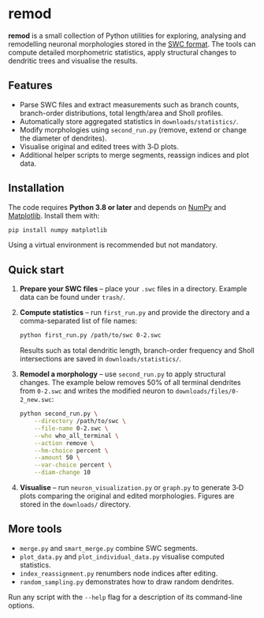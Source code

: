 # remod

**remod** is a small collection of Python utilities for exploring, analysing and
remodelling neuronal morphologies stored in the
[SWC format](http://www.neuronland.org/NLMorphologyConverter/MorphologyFormats/SWC/).
The tools can compute detailed morphometric statistics, apply structural changes
to dendritic trees and visualise the results.

## Features

- Parse SWC files and extract measurements such as branch counts, branch-order
  distributions, total length/area and Sholl profiles.
- Automatically store aggregated statistics in `downloads/statistics/`.
- Modify morphologies using `second_run.py` (remove, extend or change the
  diameter of dendrites).
- Visualise original and edited trees with 3‑D plots.
- Additional helper scripts to merge segments, reassign indices and plot data.

## Installation

The code requires **Python 3.8 or later** and depends on
[NumPy](https://numpy.org/) and [Matplotlib](https://matplotlib.org/).
Install them with:

```bash
pip install numpy matplotlib
```

Using a virtual environment is recommended but not mandatory.

## Quick start

1. **Prepare your SWC files** – place your `.swc` files in a directory. Example
   data can be found under `trash/`.

2. **Compute statistics** – run `first_run.py` and provide the directory and a
   comma-separated list of file names:

   ```bash
   python first_run.py /path/to/swc 0-2.swc
   ```

   Results such as total dendritic length, branch-order frequency and Sholl
   intersections are saved in `downloads/statistics/`.

3. **Remodel a morphology** – use `second_run.py` to apply structural changes.
   The example below removes 50% of all terminal dendrites from `0-2.swc` and
   writes the modified neuron to `downloads/files/0-2_new.swc`:

   ```bash
   python second_run.py \
       --directory /path/to/swc \
       --file-name 0-2.swc \
       --who who_all_terminal \
       --action remove \
       --hm-choice percent \
       --amount 50 \
       --var-choice percent \
       --diam-change 10
   ```

4. **Visualise** – run `neuron_visualization.py` or `graph.py` to generate 3‑D
   plots comparing the original and edited morphologies. Figures are stored in
   the `downloads/` directory.

## More tools

- `merge.py` and `smart_merge.py` combine SWC segments.
- `plot_data.py` and `plot_individual_data.py` visualise computed statistics.
- `index_reassignment.py` renumbers node indices after editing.
- `random_sampling.py` demonstrates how to draw random dendrites.

Run any script with the `--help` flag for a description of its command-line
options.
